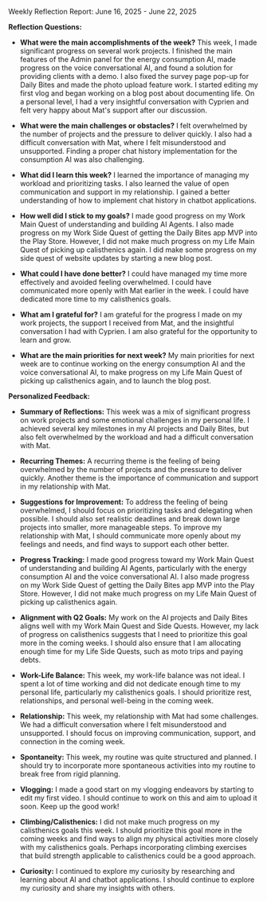 Weekly Reflection Report: June 16, 2025 - June 22, 2025

**Reflection Questions:**

*   **What were the main accomplishments of the week?**
This week, I made significant progress on several work projects. I finished the main features of the Admin panel for the energy consumption AI, made progress on the voice conversational AI, and found a solution for providing clients with a demo. I also fixed the survey page pop-up for Daily Bites and made the photo upload feature work. I started editing my first vlog and began working on a blog post about documenting life. On a personal level, I had a very insightful conversation with Cyprien and felt very happy about Mat's support after our discussion.

*   **What were the main challenges or obstacles?**
I felt overwhelmed by the number of projects and the pressure to deliver quickly. I also had a difficult conversation with Mat, where I felt misunderstood and unsupported. Finding a proper chat history implementation for the consumption AI was also challenging.

*   **What did I learn this week?**
I learned the importance of managing my workload and prioritizing tasks. I also learned the value of open communication and support in my relationship. I gained a better understanding of how to implement chat history in chatbot applications.

*   **How well did I stick to my goals?**
I made good progress on my Work Main Quest of understanding and building AI Agents. I also made progress on my Work Side Quest of getting the Daily Bites app MVP into the Play Store. However, I did not make much progress on my Life Main Quest of picking up calisthenics again. I did make some progress on my side quest of website updates by starting a new blog post.

*   **What could I have done better?**
I could have managed my time more effectively and avoided feeling overwhelmed. I could have communicated more openly with Mat earlier in the week. I could have dedicated more time to my calisthenics goals.

*   **What am I grateful for?**
I am grateful for the progress I made on my work projects, the support I received from Mat, and the insightful conversation I had with Cyprien. I am also grateful for the opportunity to learn and grow.

*   **What are the main priorities for next week?**
My main priorities for next week are to continue working on the energy consumption AI and the voice conversational AI, to make progress on my Life Main Quest of picking up calisthenics again, and to launch the blog post.

**Personalized Feedback:**

*   **Summary of Reflections:**
This week was a mix of significant progress on work projects and some emotional challenges in my personal life. I achieved several key milestones in my AI projects and Daily Bites, but also felt overwhelmed by the workload and had a difficult conversation with Mat.

*   **Recurring Themes:**
A recurring theme is the feeling of being overwhelmed by the number of projects and the pressure to deliver quickly. Another theme is the importance of communication and support in my relationship with Mat.

*   **Suggestions for Improvement:**
To address the feeling of being overwhelmed, I should focus on prioritizing tasks and delegating when possible. I should also set realistic deadlines and break down large projects into smaller, more manageable steps. To improve my relationship with Mat, I should communicate more openly about my feelings and needs, and find ways to support each other better.

*   **Progress Tracking:**
I made good progress toward my Work Main Quest of understanding and building AI Agents, particularly with the energy consumption AI and the voice conversational AI. I also made progress on my Work Side Quest of getting the Daily Bites app MVP into the Play Store. However, I did not make much progress on my Life Main Quest of picking up calisthenics again.

*   **Alignment with Q2 Goals:**
My work on the AI projects and Daily Bites aligns well with my Work Main Quest and Side Quests. However, my lack of progress on calisthenics suggests that I need to prioritize this goal more in the coming weeks. I should also ensure that I am allocating enough time for my Life Side Quests, such as moto trips and paying debts.

*   **Work-Life Balance:**
This week, my work-life balance was not ideal. I spent a lot of time working and did not dedicate enough time to my personal life, particularly my calisthenics goals. I should prioritize rest, relationships, and personal well-being in the coming week.

*   **Relationship:**
This week, my relationship with Mat had some challenges. We had a difficult conversation where I felt misunderstood and unsupported. I should focus on improving communication, support, and connection in the coming week.

*   **Spontaneity:**
This week, my routine was quite structured and planned. I should try to incorporate more spontaneous activities into my routine to break free from rigid planning.

*   **Vlogging:**
I made a good start on my vlogging endeavors by starting to edit my first video. I should continue to work on this and aim to upload it soon. Keep up the good work!

*   **Climbing/Calisthenics:**
I did not make much progress on my calisthenics goals this week. I should prioritize this goal more in the coming weeks and find ways to align my physical activities more closely with my calisthenics goals. Perhaps incorporating climbing exercises that build strength applicable to calisthenics could be a good approach.

*   **Curiosity:**
I continued to explore my curiosity by researching and learning about AI and chatbot applications. I should continue to explore my curiosity and share my insights with others.
